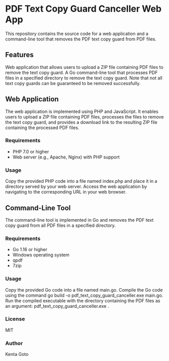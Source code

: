 # PDF Text Copy Guard Canceller Web App

This repository contains the source code for a web application and a command-line tool that removes the PDF text copy guard from PDF files.

## Features

Web application that allows users to upload a ZIP file containing PDF files to remove the text copy guard.
A Go command-line tool that processes PDF files in a specified directory to remove the text copy guard.
Note that not all text copy guards can be guaranteed to be removed successfully.

## Web Application

The web application is implemented using PHP and JavaScript. It enables users to upload a ZIP file containing PDF files, processes the files to remove the text copy guard, and provides a download link to the resulting ZIP file containing the processed PDF files.

### Requirements
- PHP 7.0 or higher
- Web server (e.g., Apache, Nginx) with PHP support

### Usage
Copy the provided PHP code into a file named index.php and place it in a directory served by your web server.
Access the web application by navigating to the corresponding URL in your web browser.

## Command-Line Tool
The command-line tool is implemented in Go and removes the PDF text copy guard from all PDF files in a specified directory.

### Requirements
- Go 1.16 or higher
- Windows operating system
- qpdf
- 7zip

### Usage
Copy the provided Go code into a file named main.go.
Compile the Go code using the command go build -o pdf_text_copy_guard_canceller.exe main.go.
Run the compiled executable with the directory containing the PDF files as an argument: pdf_text_copy_guard_canceller.exe <DIRECTORY>.

### License
MIT

### Author
Kenta Goto
